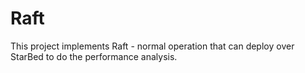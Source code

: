 # Raft

This project implements Raft - normal operation that can deploy over StarBed to do the performance analysis.
